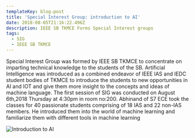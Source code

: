 ```yaml
---
templateKey: blog-post
title: 'Special Interest Group: introduction to AI'
date: 2018-08-05T21:16:22.496Z
description: IEEE SB TKMCE Forms Special Interest groups
tags:
  - SIG
  - IEEE SB TKMCE
---
```

Special Interest Group was formed by IEEE SB TKMCE to concentrate on imparting technical knowledge to the students of the SB. ArtificiaI Intelligence was introduced as a combined endeavor of IEEE IAS and IEDC student bodies of TKMCE to introduce the students to new opportunities in AI and IOT and give them more insight to the concepts and ideas of machine language. The first session of SIG was conducted on August 6th,2018 Thursday at 4:30pm in  room no:200. Abhinand of S7 ECE took the classes for 40 passionate students comprising of 18 IAS and 22 non-IAS members. He introduced them into the world of machine learning and familiarize them with different tools in machine learning 

![Introduction to AI](/img/sig-ai.png)
